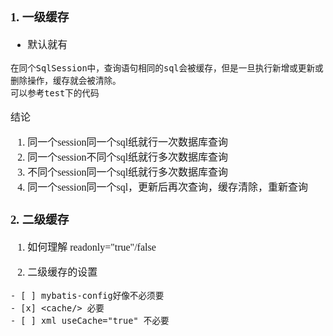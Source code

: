 <font face="Simsun" size=3>

### 1. 一级缓存

- 默认就有
~~~
在同个SqlSession中，查询语句相同的sql会被缓存，但是一旦执行新增或更新或删除操作，缓存就会被清除。
可以参考test下的代码
~~~
结论
1. 同一个session同一个sql纸就行一次数据库查询
2. 同一个session不同个sql纸就行多次数据库查询
3. 不同个session同一个sql纸就行多次数据库查询
4. 同一个session同一个sql，更新后再次查询，缓存清除，重新查询


### 2. 二级缓存

1. 如何理解 readonly="true"/false

2. 二级缓存的设置

~~~
- [ ] mybatis-config好像不必须要
- [x] <cache/> 必要
- [ ] xml useCache="true" 不必要 
~~~

</font>